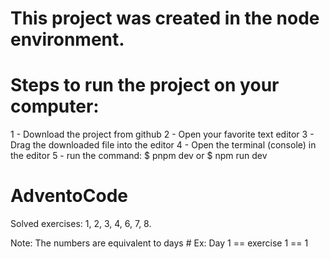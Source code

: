 # This project was created in the node environment.

# Steps to run the project on your computer:
1 - Download the project from github
2 - Open your favorite text editor
3 - Drag the downloaded file into the editor
4 - Open the terminal (console) in the editor
5 - run the command:
    $ pnpm dev
    or
    $ npm run dev
    
# AdventoCode
Solved exercises:
1, 2, 3, 4, 6, 7, 8.

Note: The numbers are equivalent to days #
Ex: Day 1 == exercise 1 == 1
